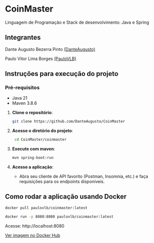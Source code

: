# CoinMaster

Linguagem de Programação e Stack de desenvolvimento: Java e Spring

## Integrantes

Dante Augusto Bezerra Pinto [(DanteAugusto)](https://github.com/DanteAugusto)

Paulo Vitor Lima Borges [(PauloVLB)](https://github.com/PauloVLB)

## Instruções para execução do projeto

### Pré-requisitos
- Java 21
- Maven 3.8.6

1. **Clone o repositório**:
   ```bash
   git clone https://github.com/DanteAugusto/CoinMaster
   ```
2. **Acesse o diretório do projeto**:
   ```bash
    cd CoinMaster/coinmaster
    ```
3. **Execute com maven**:
    ```bash
    mvn spring-boot:run
    ```

4. **Acesse a aplicação**:
    - Abra seu cliente de API favorito (Postman, Insomnia, etc.) e faça requisições para os endpoints disponíveis.

## Como rodar a aplicação usando Docker
```bash
docker pull paulovlb/coinmaster:latest

docker run -p 8080:8080 paulovlb/coinmaster:latest
```
Acesse: http://localhost:8080

[Ver imagem no Docker Hub](https://hub.docker.com/r/paulovlb/coinmaster)
